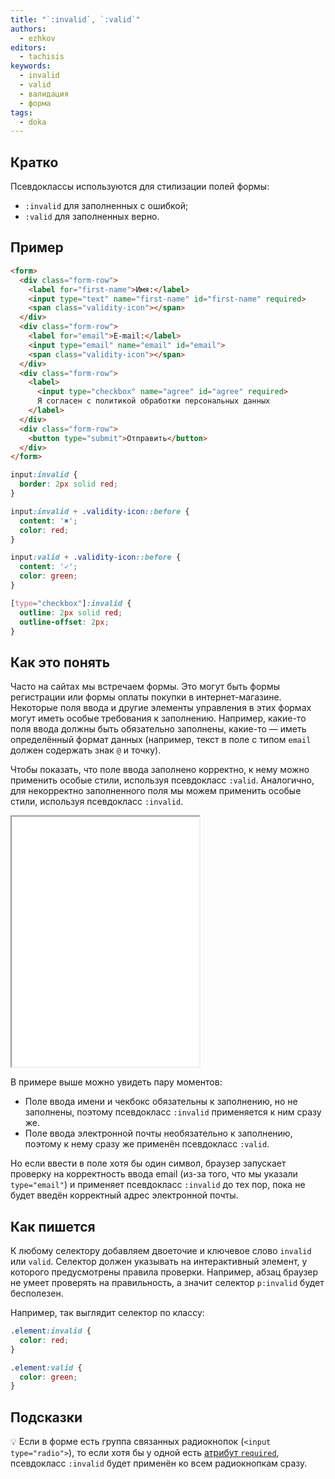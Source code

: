 ```yaml
---
title: "`:invalid`, `:valid`"
authors:
  - ezhkov
editors:
  - tachisis
keywords:
  - invalid
  - valid
  - валидация
  - форма
tags:
  - doka
---
```


## Кратко

Псевдоклассы используются для стилизации полей формы:

- `:invalid` для заполненных с ошибкой;
- `:valid` для заполненных верно.

## Пример

```html
<form>
  <div class="form-row">
    <label for="first-name">Имя:</label>
    <input type="text" name="first-name" id="first-name" required>
    <span class="validity-icon"></span>
  </div>
  <div class="form-row">
    <label for="email">E-mail:</label>
    <input type="email" name="email" id="email">
    <span class="validity-icon"></span>
  </div>
  <div class="form-row">
    <label>
      <input type="checkbox" name="agree" id="agree" required>
      Я согласен с политикой обработки персональных данных
    </label>
  </div>
  <div class="form-row">
    <button type="submit">Отправить</button>
  </div>
</form>
```

```css
input:invalid {
  border: 2px solid red;
}

input:invalid + .validity-icon::before {
  content: '✖';
  color: red;
}

input:valid + .validity-icon::before {
  content: '✓';
  color: green;
}

[type="checkbox"]:invalid {
  outline: 2px solid red;
  outline-offset: 2px;
}
```

## Как это понять

Часто на сайтах мы встречаем формы. Это могут быть формы регистрации или формы оплаты покупки в интернет-магазине. Некоторые поля ввода и другие элементы управления в этих формах могут иметь особые требования к заполнению. Например, какие-то поля ввода должны быть обязательно заполнены, какие-то — иметь определённый формат данных (например, текст в поле с типом `email` должен содержать знак `@` и точку).

Чтобы показать, что поле ввода заполнено корректно, к нему можно применить особые стили, используя псевдокласс `:valid`. Аналогично, для некорректно заполненного поля мы можем применить особые стили, используя псевдокласс `:invalid`.

<iframe title="Стилизация элементов формы" src="demos/form-inputs/" height="400" sandbox></iframe>

В примере выше можно увидеть пару моментов:

- Поле ввода имени и чекбокс обязательны к заполнению, но не заполнены, поэтому псевдокласс `:invalid` применяется к ним сразу же.
- Поле ввода электронной почты необязательно к заполнению, поэтому к нему сразу же применён псевдокласс `:valid`.

Но если ввести в поле хотя бы один символ, браузер запускает проверку на корректность ввода email (из-за того, что мы указали `type="email"`) и применяет псевдокласс `:invalid` до тех пор, пока не будет введён корректный адрес электронной почты.

## Как пишется

К любому селектору добавляем двоеточие и ключевое слово `invalid` или `valid`. Селектор должен указывать на интерактивный элемент, у которого предусмотрены правила проверки. Например, абзац браузер не умеет проверять на правильность, а значит селектор `p:invalid` будет бесполезен.

Например, так выглядит селектор по классу:

```css
.element:invalid {
  color: red;
}

.element:valid {
  color: green;
}
```

## Подсказки

💡 Если в форме есть группа связанных радиокнопок (`<input type="radio">`), то если хотя бы у одной есть [атрибут `required`](/html/form/#atributy), псевдокласс `:invalid` будет применён ко всем радиокнопкам сразу.
